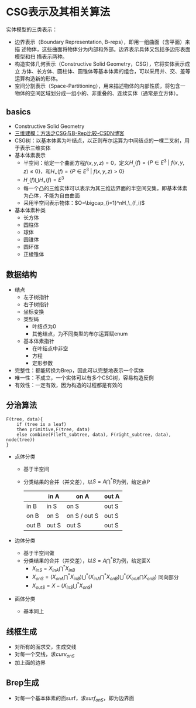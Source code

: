 # CSG表示及其相关算法

实体模型的三类表示：

- 边界表示（Boundary Representation, B-reps），即用一组曲面（含平面）来描 述物体，这些曲面将物体分为内部和外部。边界表示具体又包括多边形表面模型和扫 描表示两种。
- 构造实体几何表示（Constructive Solid Geometry，CSG），它将实体表示成立 方体、长方体、圆柱体、圆锥体等基本体素的组合，可以采用并、交、差等运算构造新的形体。
- 空间分割表示（Space-Partitioning），用来描述物体的内部性质，将包含一物体的空间区域划分成一组小的、非重叠的、连续实体（通常是立方体）。



## basics

- Constructive Solid Geometry
- [三维建模：方法之CSG与B-Rep比较-CSDN博客](https://blog.csdn.net/wishchin/article/details/19327561)
- CSG树：以基本体素为叶结点，以正则布尔运算为中间结点的一棵二叉树，用于表示三维实体
- 基本体素表示
  - 半空间：给定一个曲面方程$f(x,y,z)=0$，定义$H_\_(f)=\{P\in E^3\ |\  f(x,y,z)\leq0\}$，和$H_+(f)=\{P\in E^3\ |\  f(x,y,z)>0\}$
  - $H_\_(f)\bigcup H_+(f)=E^3$
  - 每一个凸的三维实体可以表示为其三维边界面的半空间交集，即基本体素为凸体，不能为自由曲面
  - 采用半空间表示物体：$O=\bigcap_{i=1}^nH_\_(f_i)$
- 基本体素种类
  - 长方体
  - 圆柱体
  - 球体
  - 圆锥体
  - 圆环体
  - 正棱锥体



## 数据结构

- 结点
  - 左子树指针
  - 右子树指针
  - 坐标变换
  - 类型码
    - 叶结点为0
    - 其他结点，为不同类型的布尔运算赋enum
  - 基本体素指针
    - 在叶结点中非空
    - 方程
    - 定形参数
- 完整性：都能转换为Brep，因此可以完整地表示一个实体
- 唯一性：不成立，一个实体可以有多个CSG树，容易构造反例
- 有效性：一定有效，因为构造的过程都是有效的



## 分治算法

```pseudocode
F(tree, data){
	if (tree is a leaf)
	then primitive,F(tree, data)
	else combine(F(left_subtree, data), F(right_subtree, data), node(tree))
}
```



- 点体分类

  - 基于半空间

  - 分类结果的合并（并交差），以$S=A\bigcap^*B$为例，给定点P

    |       | in A  | on A         | out A |
    | ----- | ----- | ------------ | ----- |
    | in B  | in S  | on S         | out S |
    | on B  | on S  | on S / out S | out S |
    | out B | out S | out S        | out S |

- 边体分类

  - 基于半空间做
  - 分类结果的合并（并交差），以$S=A\bigcap^*B$为例，给定面X
    - $X_{inS}=X_{inA}\bigcap^*X_{inB}$
    - $X_{onS}=(X_{onA}\bigcap^*X_{inB})\bigcup^*(X_{inA}\bigcap^*X_{onB}) \bigcup^*(X_{onA}\bigcap X_{onB})$ 同向部分
    - $X_{outS}=X-(X_{inS}\bigcup^*X_{onS})$

- 面体分类

  - 基本同上



## 线框生成

- 对所有的面求交，生成交线
- 对每一个交线，求$curv_{onS}$
- 加上面的边界



## Brep生成

- 对每一个基本体素的面surf，求$surf_{onS}$，即为边界面
